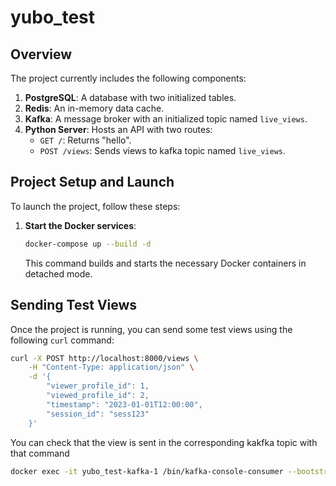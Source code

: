 # yubo_test

## Overview

The project currently includes the following components:

1. **PostgreSQL**: A database with two initialized tables.
2. **Redis**: An in-memory data cache.
3. **Kafka**: A message broker with an initialized topic named `live_views`.
4. **Python Server**: Hosts an API with two routes:
    - `GET /`: Returns "hello".
    - `POST /views`: Sends views to kafka topic named `live_views`.

## Project Setup and Launch

To launch the project, follow these steps:

1. **Start the Docker services**:
    ```bash
    docker-compose up --build -d
    ```

    This command builds and starts the necessary Docker containers in detached mode.

## Sending Test Views

Once the project is running, you can send some test views using the following `curl` command:

```bash
curl -X POST http://localhost:8000/views \
    -H "Content-Type: application/json" \
    -d '{
        "viewer_profile_id": 1,
        "viewed_profile_id": 2,
        "timestamp": "2023-01-01T12:00:00",
        "session_id": "sess123"
    }'
```

You can check that the view is sent in the corresponding kakfka topic with that command

```bash
docker exec -it yubo_test-kafka-1 /bin/kafka-console-consumer --bootstrap-server localhost:9092 --topic live_views --from-beginning
```